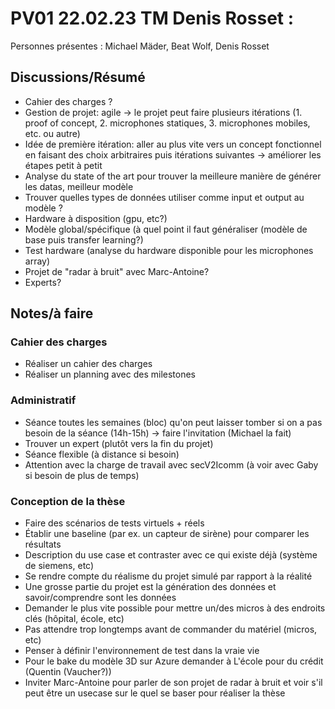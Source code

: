 # PV01 22.02.23 TM Denis Rosset :

Personnes présentes : Michael Mäder, Beat Wolf, Denis Rosset
## Discussions/Résumé
- Cahier des charges ?
- Gestion de projet: agile -> le projet peut faire plusieurs itérations (1. proof of concept, 2. microphones statiques, 3. microphones mobiles, etc. ou autre)
- Idée de première itération: aller au plus vite vers un concept fonctionnel en faisant des choix arbitraires puis
itérations suivantes -> améliorer les étapes petit à petit
- Analyse du state of the art pour trouver la meilleure manière de générer les datas, meilleur modèle
- Trouver quelles types de données utiliser comme input et output au modèle ?
- Hardware à disposition (gpu, etc?)    
- Modèle global/spécifique (à quel point il faut généraliser (modèle de base puis transfer learning?)
- Test hardware (analyse du hardware disponible pour les microphones array)
- Projet de "radar à bruit" avec Marc-Antoine?
- Experts?
## Notes/à faire
### Cahier des charges
- Réaliser un cahier des charges
- Réaliser un planning avec des milestones

### Administratif
- Séance toutes les semaines (bloc) qu'on peut laisser tomber si on a pas besoin de la séance (14h-15h) -> faire l'invitation (Michael la fait)
- Trouver un expert (plutôt vers la fin du projet)
- Séance flexible (à distance si besoin)
- Attention avec la charge de travail avec secV2Icomm (à voir avec Gaby si besoin de plus de temps)

### Conception de la thèse
- Faire des scénarios de tests virtuels + réels
- Établir une baseline (par ex. un capteur de sirène) pour comparer les résultats
- Description du use case et contraster avec ce qui existe déjà (système de siemens, etc) 
- Se rendre compte du réalisme du projet simulé par rapport à la réalité
- Une grosse partie du projet est la génération des données et savoir/comprendre sont les données
- Demander le plus vite possible pour mettre un/des micros à des endroits clés (hôpital, école, etc)
- Pas attendre trop longtemps avant de commander du matériel (micros, etc)
- Penser à définir l'environnement de test dans la vraie vie
- Pour le bake du modèle 3D sur Azure demander à L'école pour du crédit (Quentin (Vaucher?))
- Inviter Marc-Antoine pour parler de son projet de radar à bruit et voir s'il peut être un usecase sur le quel se baser pour réaliser la thèse

